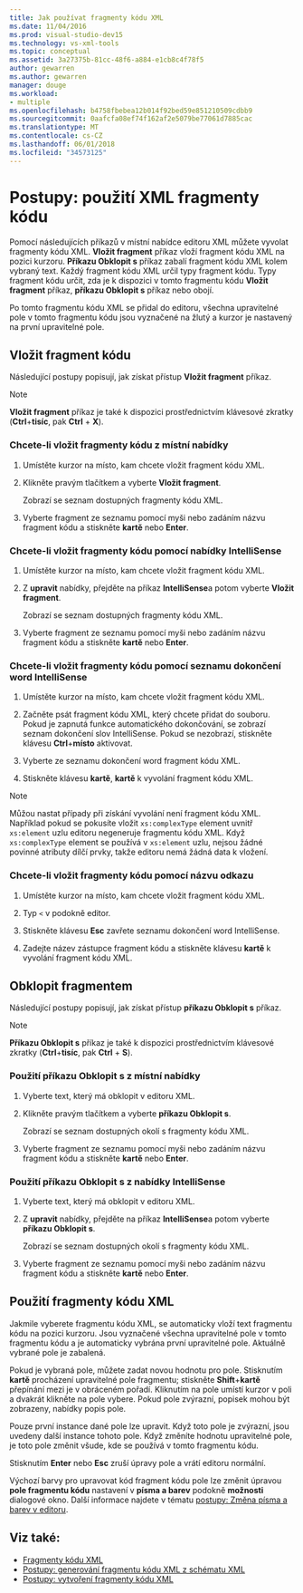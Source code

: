 ```yaml
---
title: Jak používat fragmenty kódu XML
ms.date: 11/04/2016
ms.prod: visual-studio-dev15
ms.technology: vs-xml-tools
ms.topic: conceptual
ms.assetid: 3a27375b-81cc-48f6-a884-e1cb8c4f78f5
author: gewarren
ms.author: gewarren
manager: douge
ms.workload:
- multiple
ms.openlocfilehash: b4758fbebea12b014f92bed59e851210509cdbb9
ms.sourcegitcommit: 0aafcfa08ef74f162af2e5079be77061d7885cac
ms.translationtype: MT
ms.contentlocale: cs-CZ
ms.lasthandoff: 06/01/2018
ms.locfileid: "34573125"
---
```

# <a name="how-to-use-xml-snippets"></a>Postupy: použití XML fragmenty kódu

Pomocí následujících příkazů v místní nabídce editoru XML můžete vyvolat fragmenty kódu XML. **Vložit fragment** příkaz vloží fragment kódu XML na pozici kurzoru. **Příkazu Obklopit s** příkaz zabalí fragment kódu XML kolem vybraný text. Každý fragment kódu XML určil typy fragment kódu. Typy fragment kódu určit, zda je k dispozici v tomto fragmentu kódu **Vložit fragment** příkaz, **příkazu Obklopit s** příkaz nebo obojí.

Po tomto fragmentu kódu XML se přidal do editoru, všechna upravitelné pole v tomto fragmentu kódu jsou vyznačené na žlutý a kurzor je nastavený na první upravitelné pole.

## <a name="insert-snippet"></a>Vložit fragment kódu

Následující postupy popisují, jak získat přístup **Vložit fragment** příkaz.

> [!NOTE]
> **Vložit fragment** příkaz je také k dispozici prostřednictvím klávesové zkratky (**Ctrl**+**tisíc**, pak **Ctrl** + **X**).

### <a name="to-insert-snippets-from-the-shortcut-menu"></a>Chcete-li vložit fragmenty kódu z místní nabídky

1. Umístěte kurzor na místo, kam chcete vložit fragment kódu XML.

2. Klikněte pravým tlačítkem a vyberte **Vložit fragment**.

   Zobrazí se seznam dostupných fragmenty kódu XML.

3. Vyberte fragment ze seznamu pomocí myši nebo zadáním názvu fragment kódu a stiskněte **kartě** nebo **Enter**.

### <a name="to-insert-snippets-using-the-intellisense-menu"></a>Chcete-li vložit fragmenty kódu pomocí nabídky IntelliSense

1. Umístěte kurzor na místo, kam chcete vložit fragment kódu XML.

2. Z **upravit** nabídky, přejděte na příkaz **IntelliSense**a potom vyberte **Vložit fragment**.

   Zobrazí se seznam dostupných fragmenty kódu XML.

3. Vyberte fragment ze seznamu pomocí myši nebo zadáním názvu fragment kódu a stiskněte **kartě** nebo **Enter**.

### <a name="to-insert-snippets-through-the-intellisense-complete-word-list"></a>Chcete-li vložit fragmenty kódu pomocí seznamu dokončení word IntelliSense

1. Umístěte kurzor na místo, kam chcete vložit fragment kódu XML.

2. Začněte psát fragment kódu XML, který chcete přidat do souboru. Pokud je zapnutá funkce automatického dokončování, se zobrazí seznam dokončení slov IntelliSense. Pokud se nezobrazí, stiskněte klávesu **Ctrl**+**místo** aktivovat.

3. Vyberte ze seznamu dokončení word fragment kódu XML.

4. Stiskněte klávesu **kartě**, **kartě** k vyvolání fragment kódu XML.

> [!NOTE]
> Můžou nastat případy při získání vyvolání není fragment kódu XML. Například pokud se pokusíte vložit `xs:complexType` element uvnitř `xs:element` uzlu editoru negeneruje fragmentu kódu XML. Když `xs:complexType` element se používá v `xs:element` uzlu, nejsou žádné povinné atributy dílčí prvky, takže editoru nemá žádná data k vložení.

### <a name="to-insert-snippets-using-the-shortcut-name"></a>Chcete-li vložit fragmenty kódu pomocí názvu odkazu

1. Umístěte kurzor na místo, kam chcete vložit fragment kódu XML.

2. Typ `<` v podokně editor.

3. Stiskněte klávesu **Esc** zavřete seznamu dokončení word IntelliSense.

4. Zadejte název zástupce fragment kódu a stiskněte klávesu **kartě** k vyvolání fragment kódu XML.

## <a name="surround-with"></a>Obklopit fragmentem

Následující postupy popisují, jak získat přístup **příkazu Obklopit s** příkaz.

> [!NOTE]
> **Příkazu Obklopit s** příkaz je také k dispozici prostřednictvím klávesové zkratky (**Ctrl**+**tisíc**, pak **Ctrl** + **S**).

### <a name="to-use-surround-with-from-the-context-menu"></a>Použití příkazu Obklopit s z místní nabídky

1. Vyberte text, který má obklopit v editoru XML.

2. Klikněte pravým tlačítkem a vyberte **příkazu Obklopit s**.

   Zobrazí se seznam dostupných okolí s fragmenty kódu XML.

3. Vyberte fragment ze seznamu pomocí myši nebo zadáním názvu fragment kódu a stiskněte **kartě** nebo **Enter**.

### <a name="to-use-surround-with-from-the-intellisense-menu"></a>Použití příkazu Obklopit s z nabídky IntelliSense

1. Vyberte text, který má obklopit v editoru XML.

2. Z **upravit** nabídky, přejděte na příkaz **IntelliSense**a potom vyberte **příkazu Obklopit s**.

   Zobrazí se seznam dostupných okolí s fragmenty kódu XML.

3. Vyberte fragment ze seznamu pomocí myši nebo zadáním názvu fragment kódu a stiskněte **kartě** nebo **Enter**.

## <a name="use-xml-snippets"></a>Použití fragmenty kódu XML

Jakmile vyberete fragmentu kódu XML, se automaticky vloží text fragmentu kódu na pozici kurzoru. Jsou vyznačené všechna upravitelné pole v tomto fragmentu kódu a je automaticky vybrána první upravitelné pole. Aktuálně vybrané pole je zabalená.

Pokud je vybraná pole, můžete zadat novou hodnotu pro pole. Stisknutím **kartě** procházení upravitelné pole fragmentu; stiskněte **Shift**+**kartě** přepínání mezi je v obráceném pořadí. Kliknutím na pole umístí kurzor v poli a dvakrát klikněte na pole vybere. Pokud pole zvýrazní, popisek mohou být zobrazeny, nabídky popis pole.

Pouze první instance dané pole lze upravit. Když toto pole je zvýrazní, jsou uvedeny další instance tohoto pole. Když změníte hodnotu upravitelné pole, je toto pole změnit všude, kde se používá v tomto fragmentu kódu.

Stisknutím **Enter** nebo **Esc** zruší úpravy pole a vrátí editoru normální.

Výchozí barvy pro upravovat kód fragment kódu pole lze změnit úpravou **pole fragmentu kódu** nastavení v **písma a barev** podokně **možnosti** dialogové okno. Další informace najdete v tématu [postupy: Změna písma a barev v editoru](../ide/reference/how-to-change-fonts-and-colors-in-the-editor.md).

## <a name="see-also"></a>Viz také:

- [Fragmenty kódu XML](../xml-tools/xml-snippets.md)
- [Postupy: generování fragmentu kódu XML z schématu XML](../xml-tools/how-to-generate-an-xml-snippet-from-an-xml-schema.md)
- [Postupy: vytvoření fragmenty kódu XML](../xml-tools/how-to-create-xml-snippets.md)